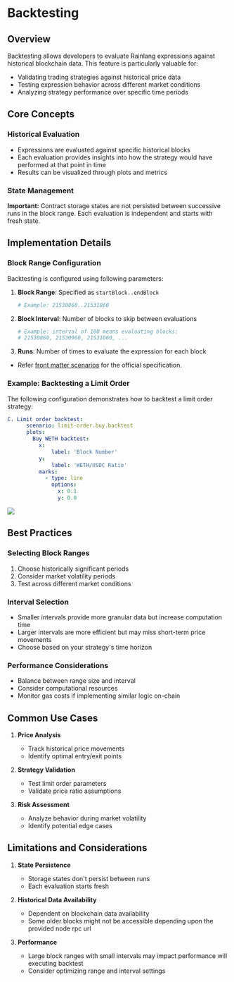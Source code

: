 # Backtesting

## Overview
Backtesting allows developers to evaluate Rainlang expressions against historical blockchain data. This feature is particularly valuable for:
- Validating trading strategies against historical price data
- Testing expression behavior across different market conditions
- Analyzing strategy performance over specific time periods

## Core Concepts

### Historical Evaluation
- Expressions are evaluated against specific historical blocks
- Each evaluation provides insights into how the strategy would have performed at that point in time
- Results can be visualized through plots and metrics

### State Management
**Important:** Contract storage states are not persisted between successive runs in the block range. Each evaluation is independent and starts with fresh state.

## Implementation Details

### Block Range Configuration
Backtesting is configured using following parameters:

1. **Block Range**: Specified as `startBlock..endBlock`
   ```yaml
   # Example: 21530860..21531860
   ```

2. **Block Interval**: Number of blocks to skip between evaluations
   ```yaml
   # Example: interval of 100 means evaluating blocks:
   # 21530860, 21530960, 21531060, ...
   ```

3. **Runs**: Number of times to evaluate the expression for each block

- Refer [front matter scenarios](
https://github.com/rainlanguage/specs/blob/main/ob-yaml.md#front-matter-scenarios) for the official specification.

### Example: Backtesting a Limit Order

The following configuration demonstrates how to backtest a limit order strategy:

```yaml
C. Limit order backtest:
      scenario: limit-order.buy.backtest
      plots:
        Buy WETH backtest:     
          x:
              label: 'Block Number'
          y:
              label: 'WETH/USDC Ratio'
          marks:
            - type: line
              options:
                x: 0.1
                y: 0.0  
```
<img src="/img/backtest.png" />  

## Best Practices

### Selecting Block Ranges
1. Choose historically significant periods
2. Consider market volatility periods
3. Test across different market conditions

### Interval Selection
- Smaller intervals provide more granular data but increase computation time
- Larger intervals are more efficient but may miss short-term price movements
- Choose based on your strategy's time horizon

### Performance Considerations
- Balance between range size and interval
- Consider computational resources
- Monitor gas costs if implementing similar logic on-chain

## Common Use Cases

1. **Price Analysis**
   - Track historical price movements
   - Identify optimal entry/exit points

2. **Strategy Validation**
   - Test limit order parameters
   - Validate price ratio assumptions

3. **Risk Assessment**
   - Analyze behavior during market volatility
   - Identify potential edge cases

## Limitations and Considerations

1. **State Persistence**
   - Storage states don't persist between runs
   - Each evaluation starts fresh

2. **Historical Data Availability**
   - Dependent on blockchain data availability
   - Some older blocks might not be accessible depending upon the provided node rpc url

3. **Performance**
   - Large block ranges with small intervals may impact performance will executing backtest
   - Consider optimizing range and interval settings
